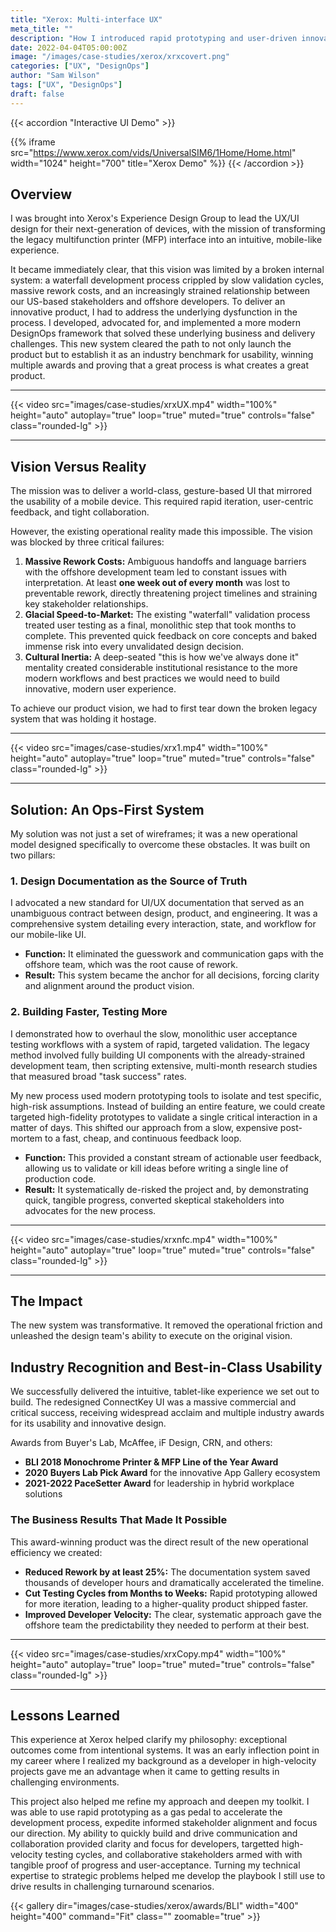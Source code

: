 ```yaml
---
title: "Xerox: Multi-interface UX"
meta_title: ""
description: "How I introduced rapid prototyping and user-driven innovation at a legacy company, resulting in award-winning products."
date: 2022-04-04T05:00:00Z
image: "/images/case-studies/xerox/xrxcovert.png"
categories: ["UX", "DesignOps"]
author: "Sam Wilson"
tags: ["UX", "DesignOps"]
draft: false
---
```

{{< accordion "Interactive UI Demo" >}}

{{% iframe 
    src="https://www.xerox.com/vids/UniversalSIM6/1Home/Home.html" 
    width="1024" 
    height="700" 
    title="Xerox Demo" %}}
{{< /accordion >}}

## Overview

I was brought into Xerox's Experience Design Group to lead the UX/UI design for their next-generation of devices, with the mission of transforming the legacy multifunction printer (MFP) interface into an intuitive, mobile-like experience.

It became immediately clear, that this vision was limited by a broken internal system: a waterfall development process crippled by slow validation cycles, massive rework costs, and an increasingly strained relationship between our US-based stakeholders and offshore developers. To deliver an innovative product, I had to address the underlying dysfunction in the process. I developed, advocated for, and implemented a more modern DesignOps framework that solved these underlying business and delivery challenges. This new system cleared the path to not only launch the product but to establish it as an industry benchmark for usability, winning multiple awards and proving that a great process is what creates a great product.

---

{{< video src="images/case-studies/xrxUX.mp4" width="100%" height="auto" autoplay="true" loop="true" muted="true" controls="false" class="rounded-lg" >}}

---

## Vision Versus Reality

The mission was to deliver a world-class, gesture-based UI that mirrored the usability of a mobile device. This required rapid iteration, user-centric feedback, and tight collaboration.

However, the existing operational reality made this impossible. The vision was blocked by three critical failures:

1. **Massive Rework Costs:** Ambiguous handoffs and language barriers with the offshore development team led to constant issues with interpretation. At least **one week out of every month** was lost to preventable rework, directly threatening project timelines and straining key stakeholder relationships.
2. **Glacial Speed-to-Market:** The existing "waterfall" validation process treated user testing as a final, monolithic step that took months to complete. This prevented quick feedback on core concepts and baked immense risk into every unvalidated design decision.
3. **Cultural Inertia:** A deep-seated "this is how we've always done it" mentality created considerable institutional resistance to the more modern workflows and best practices we would need to build innovative, modern user experience.

To achieve our product vision, we had to first tear down the broken legacy system that was holding it hostage.

---

{{< video src="images/case-studies/xrx1.mp4" width="100%" height="auto" autoplay="true" loop="true" muted="true" controls="false" class="rounded-lg" >}}

---

## Solution: An Ops-First System

My solution was not just a set of wireframes; it was a new operational model designed specifically to overcome these obstacles. It was built on two pillars:

### 1. Design Documentation as the Source of Truth

I advocated a new standard for UI/UX documentation that served as an unambiguous contract between design, product, and engineering. It was a comprehensive system detailing every interaction, state, and workflow for our mobile-like UI.

- **Function:** It eliminated the guesswork and communication gaps with the offshore team, which was the root cause of rework.
- **Result:** This system became the anchor for all decisions, forcing clarity and alignment around the product vision.

### 2. Building Faster, Testing More

I demonstrated how to overhaul the slow, monolithic user acceptance testing workflows with a system of rapid, targeted validation. The legacy method involved fully building UI components with the already-strained development team, then scripting extensive, multi-month research studies that measured broad "task success" rates.

My new process used modern prototyping tools to isolate and test specific, high-risk assumptions. Instead of building an entire feature, we could create targeted high-fidelity prototypes to validate a single critical interaction in a matter of days. This shifted our approach from a slow, expensive post-mortem to a fast, cheap, and continuous feedback loop.

- **Function:** This provided a constant stream of actionable user feedback, allowing us to validate or kill ideas before writing a single line of production code.
- **Result:** It systematically de-risked the project and, by demonstrating quick, tangible progress, converted skeptical stakeholders into advocates for the new process.

---

{{< video src="images/case-studies/xrxnfc.mp4" width="100%" height="auto" autoplay="true" loop="true" muted="true" controls="false" class="rounded-lg" >}}

---

## The Impact

The new system was transformative. It removed the operational friction and unleashed the design team's ability to execute on the original vision.

## Industry Recognition and Best-in-Class Usability

We successfully delivered the intuitive, tablet-like experience we set out to build. The redesigned ConnectKey UI was a massive commercial and critical success, receiving widespread acclaim and multiple industry awards for its usability and innovative design.

Awards from Buyer's Lab, McAffee, iF Design, CRN, and others:

- **BLI 2018 Monochrome Printer & MFP Line of the Year Award**
- **2020 Buyers Lab Pick Award** for the innovative App Gallery ecosystem
- **2021-2022 PaceSetter Award** for leadership in hybrid workplace solutions

### The Business Results That Made It Possible

This award-winning product was the direct result of the new operational efficiency we created:

- **Reduced Rework by at least 25%:** The documentation system saved thousands of developer hours and dramatically accelerated the timeline.
- **Cut Testing Cycles from Months to Weeks:** Rapid prototyping allowed for more iteration, leading to a higher-quality product shipped faster.
- **Improved Developer Velocity:** The clear, systematic approach gave the offshore team the predictability they needed to perform at their best.

---

{{< video src="images/case-studies/xrxCopy.mp4" width="100%" height="auto" autoplay="true" loop="true" muted="true" controls="false" class="rounded-lg" >}}

---

## Lessons Learned


This experience at Xerox helped clarify my philosophy: exceptional outcomes come from intentional systems. It was an early inflection point in my career where I realized my background as a developer in high-velocity projects gave me an advantage when it came to getting results in challenging environments.

This project also helped me refine my approach and deepen my toolkit. I was able to use rapid prototyping as a gas pedal to accelerate the development process, expedite informed stakeholder alignment and focus our direction. My ability to quickly build and drive communication and collaboration provided clarity and focus for developers, targetted high-velocity testing cycles, and collaborative stakeholders armed with with tangible proof of progress and user-acceptance. Turning my technical expertise to strategic problems helped me develop the playbook I still use to drive results in challenging turnaround scenarios.


{{< gallery dir="images/case-studies/xerox/awards/BLI"
    width="400"
    height="400"
    command="Fit"
    class=""
    zoomable="true" >}}
